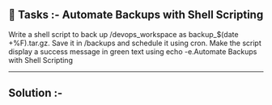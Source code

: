 ## 📌 Tasks :- Automate Backups with Shell Scripting
 Write a shell script to back up /devops_workspace as backup_$(date +%F).tar.gz. Save it in /backups and schedule it using cron. Make the script display a success message in green text using echo -e.Automate Backups with Shell Scripting

---
## Solution :-
